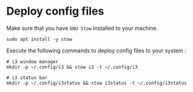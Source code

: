 # Deploy config files

Make sure that you have `GNU Stow` installed to your machine.

```shell
sudo apt install -y stow
```

Execute the following commands to deploy config files to your system :

```shell
# i3 window manager
mkdir -p ~/.config/i3 && stow i3 -t ~/.config/i3

# i3 status bar
mkdir -p ~/.config/i3status && stow i3status -t ~/.config/i3status
```

